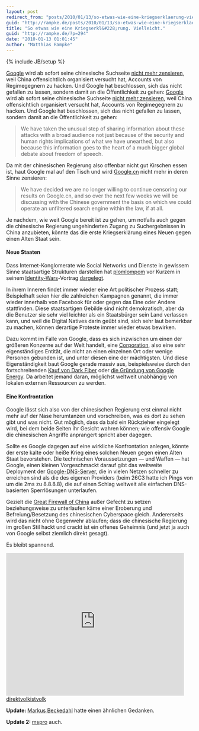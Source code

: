 ```yaml
---
layout: post
redirect_from: "posts/2010/01/13/so-etwas-wie-eine-kriegserklaerung-vielleicht/"
guid: "http://rampke.de/posts/2010/01/13/so-etwas-wie-eine-kriegserklaerung-vielleicht/"
title: "So etwas wie eine Kriegserkl&#228;rung. Vielleicht."
guid: "http://rampke.de/?p=294"
date: "2010-01-13 01:01:45"
author: "Matthias Rampke"
---
```

{% include JB/setup %}

<a href="http://www.google.com/">Google</a> wird ab sofort seine chinesische Suchseite <a href="http://googleblog.blogspot.com/2010/01/new-approach-to-china.html">nicht mehr zensieren</a>, weil China offensichtlich organisiert versucht hat, Accounts von Regimegegnern zu hacken. Und Google hat beschlossen, sich das nicht gefallen zu lassen, sondern damit an die &Ouml;ffentlichkeit zu gehen:
<a href="http://www.google.com/">Google</a> wird ab sofort seine chinesische Suchseite <a href="http://googleblog.blogspot.com/2010/01/new-approach-to-china.html">nicht mehr zensieren</a>, weil China offensichtlich organisiert versucht hat, Accounts von Regimegegnern zu hacken. Und Google hat beschlossen, sich das nicht gefallen zu lassen, sondern damit an die &Ouml;ffentlichkeit zu gehen:
<!--more-->
<blockquote>
We have taken the unusual step of sharing information about these attacks with a broad audience not just because of the security and human rights implications of what we have unearthed, but also because this information goes to the heart of a much bigger global debate about freedom of speech.</blockquote>

Da mit der chinesischen Regierung also offenbar nicht gut Kirschen essen ist, haut Google mal auf den Tisch und wird <a href="http://www.google.cn/">Google.cn</a> nicht mehr in deren Sinne zensieren:

<blockquote>We have decided we are no longer willing to continue censoring our results on Google.cn, and so over the next few weeks we will be discussing with the Chinese government the basis on which we could operate an unfiltered search engine within the law, if at all.</blockquote>

Je nachdem, wie weit Google bereit ist zu gehen, um notfalls auch gegen die chinesische Regierung ungehinderten Zugang zu Suchergebnissen in China anzubieten, k&ouml;nnte das die erste Kriegserkl&auml;rung eines Neuen gegen einen Alten Staat sein.

<h4>Neue Staaten</h4>
Dass Internet-Konglomerate wie Social Networks und Dienste in gewissem Sinne staatsartige Strukturen darstellen hat <a href="http://www.plomlompom.de/">plomlompom</a> vor Kurzem in seinem <a href="http://www.plomlompom.de/wiki/pmwiki.php?n=Mind.IdentityWars">Identity-Wars</a>-Vortrag <a href="http://www.slideshare.net/plomlompom/identity-wars-the-end-of-human-society/35">dargelegt</a>.

In ihrem Inneren findet immer wieder eine Art politischer Prozess statt; Beispielhaft seien hier die zahlreichen Kampagnen genannt, die immer wieder innerhalb von Facebook f&uuml;r oder gegen das Eine oder Andere stattfinden. Diese staatsartigen Gebilde sind nicht demokratisch, aber da die Benutzer sie sehr viel leichter als ein Staatsb&uuml;rger sein Land verlassen kann, und weil die Digital Natives darin ge&uuml;bt sind, sich sehr laut bemerkbar zu machen, k&ouml;nnen derartige Proteste immer wieder etwas bewirken.

Dazu kommt im Falle von Google, dass es sich inzwischen um einen der gr&ouml;&szlig;eren Konzerne auf der Welt handelt, eine <a href="http://en.wikipedia.org/wiki/Corporation">Corporation</a>, also eine sehr eigenst&auml;ndiges Entit&auml;t, die nicht an einen einzelnen Ort oder wenige Personen gebunden ist, und unter diesen eine der m&auml;chtigsten. Und diese Eigenst&auml;ndigkeit baut Google gerade massiv aus, beispielsweise durch den fortschreitenden <a href="http://www.voip-news.com/feature/google-dark-fiber-050707/">Kauf von Dark Fiber</a> oder <a href="http://news.cnet.com/8301-11128_3-10427993-54.html">die Gr&uuml;ndung von Google Energy</a>. Da arbeitet jemand daran, m&ouml;glichst weltweit unabh&auml;ngig von lokalen externen Ressourcen zu werden.

<h4>Eine Konfrontation</h4>

Google l&auml;sst sich also von der chinesischen Regierung erst einmal nicht mehr auf der Nase herumtanzen und vorschreiben, was es dort zu sehen gibt und was nicht. Gut m&ouml;glich, dass da bald ein R&uuml;ckzieher eingelegt wird, bei dem beide Seiten ihr Gesicht wahren k&ouml;nnen; wie offensiv Google die chinesischen Angriffe anprangert spricht aber dagegen.

Sollte es Google dagegen auf eine wirkliche Konfrontation anlegen, k&ouml;nnte der erste kalte oder hei&szlig;e Krieg eines solchen Neuen gegen einen Alten Staat bevorstehen. Die technischen Voraussetzungen &mdash; und Waffen &mdash; hat Google, einen kleinen Vorgeschmackt darauf gibt das weltweite Deployment der <a href="http://code.google.com/speed/public-dns/">Google-DNS-Server</a>, die in vielen Netzen schneller zu erreichen sind als die des eigenen Providers (beim 26C3 hatte ich Pings von um die 2ms zu 8.8.8.8), die auf einen Schlag weltweit alle einfachen DNS-basierten Sperrl&ouml;sungen unterlaufen.

Gezielt die <a href="http://en.wikipedia.org/wiki/Great_Firewall_of_China">Great Firewall of China</a> au&szlig;er Gefecht zu setzen beziehungsweise zu unterlaufen k&auml;me einer Eroberung und Befreiung/Besetzung des chinesischen Cyberspace gleich. Andererseits wird das nicht ohne Gegenwehr ablaufen; dass die chinesische Regierung im gro&szlig;en Stil hackt und crackt ist ein offenes Geheimnis (und jetzt ja auch von Google selbst ziemlich direkt gesagt).

Es bleibt spannend.

<object width="480" height="385"><param name="movie" value="http://www.youtube-nocookie.com/v/0XkRWwyNulk&hl=en_US&fs=1&"></param><param name="allowFullScreen" value="true"></param><param name="allowscriptaccess" value="always"></param><embed src="http://www.youtube-nocookie.com/v/0XkRWwyNulk&hl=en_US&fs=1&" type="application/x-shockwave-flash" allowscriptaccess="always" allowfullscreen="true" width="480" height="385"></embed></object> <br  /><a href="http://www.youtube.com/watch?v=0XkRWwyNulk">direktvolkistvolk</a>

<strong>Update:&nbsp;</strong><a href="http://www.netzpolitik.org/2010/google-vs-china/">Markus Beckedahl</a> hatte einen &auml;hnlichen Gedanken.

<strong>Update 2:&nbsp;</strong><a href="http://mspr0.de/?p=973">mspro</a> auch.

